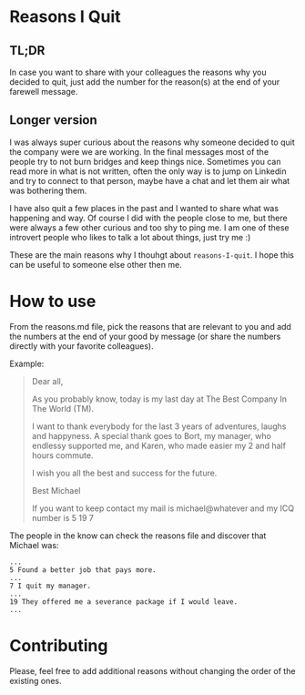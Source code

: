# Reasons I Quit

## TL;DR
In case you want to share with your colleagues the reasons why you decided to quit, just add the number for the reason(s) at the end of your farewell message.

## Longer version
I was always super curious about the reasons why someone decided to quit the company were we are working. In the final messages most of the people try to not burn bridges and keep things nice. Sometimes you can read more in what is not written, often the only way is to jump on Linkedin and try to connect to that person, maybe have a chat and let them air what was bothering them.

I have also quit a few places in the past and I wanted to share what was happening and way. Of course I did with the people close to me, but there were always a few other curious and too shy to ping me. I am one of these introvert people who likes to talk a lot about things, just try me :)

These are the main reasons why I thouhgt about `reasons-I-quit`. I hope this can be useful to someone else other then me.

# How to use

From the reasons.md file, pick the reasons that are relevant to you and add the numbers at the end of your good by message (or share the numbers directly with your favorite colleagues).

Example:

> Dear all,
>
>As you probably know, today is my last day at The Best Company In The World (TM).
>
>I want to thank everybody for the last 3 years of adventures, laughs and happyness. A special thank goes to Bort, my manager, who endlessy supported me, and Karen, who made easier my 2 and half hours commute. 
>
>I wish you all the best and success for the future.
>
>Best
>Michael
>
>If you want to keep contact my mail is michael@whatever and my ICQ number is 5 19 7


The people in the know can check the reasons file and discover that Michael was:

```
... 
5 Found a better job that pays more.
...
7 I quit my manager.
...
19 They offered me a severance package if I would leave.
...

```

# Contributing
Please, feel free to add additional reasons without changing the order of the existing ones.
